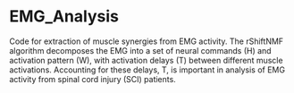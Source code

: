 # EMG_Analysis
Code for extraction of muscle synergies from EMG activity. The rShiftNMF algorithm decomposes the EMG into a set of neural commands (H) and activation pattern (W), with activation delays (T) between different muscle activations. Accounting for these delays, T, is important in analysis of EMG activity from spinal cord injury (SCI) patients.
